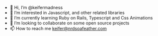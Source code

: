 - 👋 Hi, I’m @keifermadness
- 👀 I’m interested in Javascript, and other related libraries
- 🌱 I’m currently learning Ruby on Rails, Typescript and Css Animations
- 💞️ I’m looking to collaborate on some open source projects
- 📫 How to reach me keifer@nrdsoafeather.com

<!---
keifermadness/keifermadness is a ✨ special ✨ repository because its `README.md` (this file) appears on your GitHub profile.
You can click the Preview link to take a look at your changes.
--->
